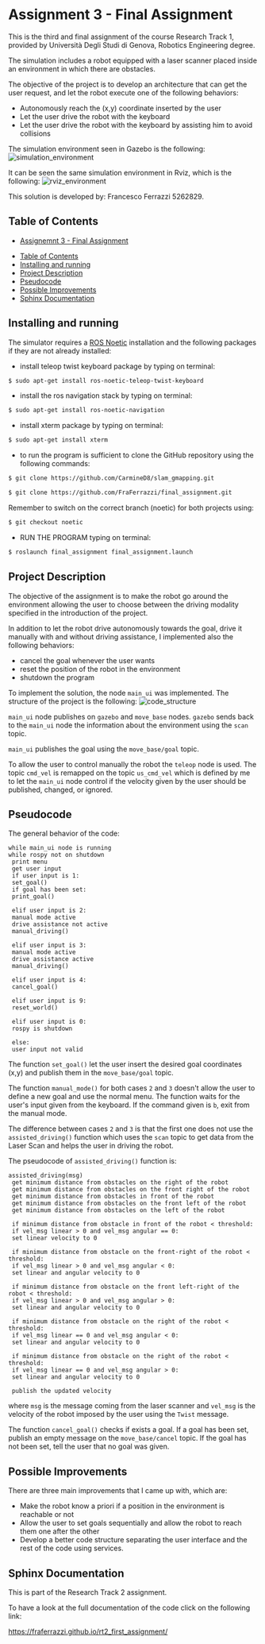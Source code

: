 Assignment 3 - Final Assignment
==================================

This is the third and final assignment of the course Research Track 1, provided by Università Degli Studi di Genova, Robotics Engineering degree.

The simulation includes a robot equipped with a laser scanner placed inside an environment in which there are obstacles. 

The objective of the project is to develop an architecture that can get the user request, and let the robot execute one of the following behaviors:
* Autonomously reach the (x,y) coordinate inserted by the user
* Let the user drive the robot with the keyboard
* Let the user drive the robot with the keyboard by assisting him to avoid collisions

The simulation environment seen in Gazebo is the following:
![simulation_environment](https://github.com/FraFerrazzi/final_assignment/blob/noetic/images/Schermata%202022-02-01%20alle%2020.54.15.png)

It can be seen the same simulation environment in Rviz, which is the following:
![rviz_environment](https://github.com/FraFerrazzi/final_assignment/blob/noetic/images/Schermata%202022-02-01%20alle%2021.35.05.png)

This solution is developed by: Francesco Ferrazzi 5262829.

Table of Contents
----------------------

- [Assignemnt 3 - Final Assignment](#assignemnt-3---final-assignment)
 * [Table of Contents](#table-of-contents)
 * [Installing and running](#installing-and-running)
 * [Project Description](#project-description)
 * [Pseudocode](#pseudocode)
 * [Possible Improvements](#possible-improvements)
 * [Sphinx Documentation](#sphinx-documentation) 

Installing and running
----------------------

The simulator requires a [ROS Noetic](http://wiki.ros.org/noetic/Installation) installation and the following packages if they are not already installed:

* install teleop twist keyboard package by typing on terminal:
```bash
$ sudo apt-get install ros-noetic-teleop-twist-keyboard
```
* install the ros navigation stack by typing on terminal:
```bash
$ sudo apt-get install ros-noetic-navigation
```
* install xterm package by typing on terminal:
```bash
$ sudo apt-get install xterm
```
* to run the program is sufficient to clone the GitHub repository using the following commands:
```bash
$ git clone https://github.com/CarmineD8/slam_gmapping.git
```
```bash
$ git clone https://github.com/FraFerrazzi/final_assignment.git
```
Remember to switch on the correct branch (noetic) for both projects using:
```bash
$ git checkout noetic
```
* RUN THE PROGRAM typing on terminal:
```bash
$ roslaunch final_assignment final_assignment.launch
```

Project Description
-------------------

The objective of the assignment is to make the robot go around the environment allowing the user to choose between the driving modality specified in the introduction of the project.

In addition to let the robot drive autonomously towards the goal, drive it manually with and without driving assistance, I implemented also the following behaviors:
* cancel the goal whenever the user wants
* reset the position of the robot in the environment 
* shutdown the program 

To implement the solution, the node `main_ui` was implemented.
The structure of the project is the following:
![code_structure](https://github.com/FraFerrazzi/final_assignment/blob/noetic/images/Schermata%202022-02-01%20alle%2022.16.38.png)

`main_ui` node publishes on `gazebo` and `move_base` nodes. `gazebo` sends back to the `main_ui` node the information about the environment using the `scan` topic.

`main_ui` publishes the goal using the `move_base/goal` topic. 

To allow the user to control manually the robot the `teleop` node is used. The topic `cmd_vel` is remapped on the topic `us_cmd_vel` which is defined by me to let the `main_ui` node control if the velocity given by the user should be published, changed, or ignored. 

Pseudocode
-----------------

The general behavior of the code:
```
while main_ui node is running
while rospy not on shutdown
 print menu
 get user input
 if user input is 1:
 set_goal()
 if goal has been set:
 print_goal()
 
 elif user input is 2:
 manual mode active
 drive assistance not active
 manual_driving()

 elif user input is 3:
 manual mode active 
 drive assistance active
 manual_driving()

 elif user input is 4:
 cancel_goal()

 elif user input is 9:
 reset_world()

 elif user input is 0:
 rospy is shutdown

 else:
 user input not valid
```

The function `set_goal()` let the user insert the desired goal coordinates (x,y) and publish them in the `move_base/goal` topic.

The function `manual_mode()` for both cases `2` and `3` doesn't allow the user to define a new goal and use the normal menu. The function waits for the user's input given from the keyboard. If the command given is `b`, exit from the manual mode.

The difference between cases `2` and `3` is that the first one does not use the `assisted_driving()` function which uses the `scan` topic to get data from the Laser Scan and helps the user in driving the robot.

The pseudocode of `assisted_driving()` function is:
```
assisted_driving(msg)
 get minimum distance from obstacles on the right of the robot
 get minimum distance from obstacles on the front right of the robot
 get minimum distance from obstacles in front of the robot
 get minimum distance from obstacles on the front left of the robot
 get minimum distance from obstacles on the left of the robot

 if minimum distance from obstacle in front of the robot < threshold:
 if vel_msg linear > 0 and vel_msg angular == 0:
 set linear velocity to 0

 if minimum distance from obstacle on the front-right of the robot < threshold:
 if vel_msg linear > 0 and vel_msg angular < 0:
 set linear and angular velocity to 0

 if minimum distance from obstacle on the front left-right of the robot < threshold:
 if vel_msg linear > 0 and vel_msg angular > 0:
 set linear and angular velocity to 0

 if minimum distance from obstacle on the right of the robot < threshold:
 if vel_msg linear == 0 and vel_msg angular < 0:
 set linear and angular velocity to 0

 if minimum distance from obstacle on the right of the robot < threshold:
 if vel_msg linear == 0 and vel_msg angular > 0:
 set linear and angular velocity to 0
 
 publish the updated velocity
```
where `msg` is the message coming from the laser scanner and `vel_msg` is the velocity of the robot imposed by the user using the `Twist` message.

The function `cancel_goal()` checks if exists a goal. If a goal has been set, publish an empty message on the `move_base/cancel` topic. If the goal has not been set, tell the user that no goal was given. 


Possible Improvements
------------------

There are three main improvements that I came up with, which are:
* Make the robot know a priori if a position in the environment is reachable or not
* Allow the user to set goals sequentially and allow the robot to reach them one after the other
* Develop a better code structure separating the user interface and the rest of the code using services.


Sphinx Documentation
-------------------

This is part of the Research Track 2 assignment.

To have a look at the full documentation of the code click on the following link:

https://fraferrazzi.github.io/rt2_first_assignment/
